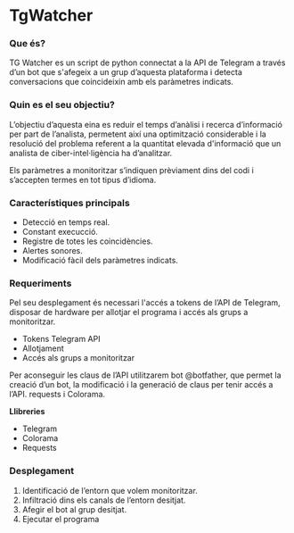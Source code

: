 # TgWatcher
### Que és?
TG Watcher es un script de python connectat a la API de Telegram a través d’un bot que s'afegeix a un grup d’aquesta plataforma i detecta conversacions que coincideixin amb els paràmetres indicats.

### Quin es el seu objectiu?
L’objectiu d’aquesta eina es reduir el temps d’anàlisi i recerca d’informació per part de l’analista, permetent així una optimització considerable i la resolució del problema referent a la quantitat elevada d'informació que un analista de ciber-intel·ligència ha d’analitzar.

Els paràmetres a monitoritzar s’indiquen prèviament dins del codi i s’accepten termes en tot tipus d’idioma.

### Característiques principals
- Detecció en temps real.
- Constant execucció.
- Registre de totes les coincidències.
- Alertes sonores.
- Modificació fàcil dels paràmetres indicats.

### Requeriments

Pel seu desplegament és necessari l'accés a tokens de l’API de Telegram, disposar de hardware per allotjar el programa i accés als grups a monitoritzar.
- Tokens Telegram API
- Allotjament
- Accés als grups a monitoritzar


Per aconseguir les claus de l’API utilitzarem bot @botfather, que permet la creació d’un bot, la modificació i la generació de claus per tenir accés a l’API.  requests i Colorama.

**Llibreries**

- Telegram
- Colorama
- Requests

### Desplegament
1) Identificació de l’entorn que volem monitoritzar.
2) Infiltració dins els canals de l’entorn desitjat.
3) Afegir el bot al grup desitjat.
4) Ejecutar el programa


